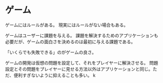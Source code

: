 # ゲーム

ゲームにはルールがある。
現実にはルールがない場合もある。

ゲームはユーザーに課題を与える。
課題を解決するためのアプリケーションも必要だが、ゲームの面白さを決めるのは最初に与える課題である。

「いくらでも失敗できる」のがゲームの良さ。

ゲームの開発は仮想の問題を設定して、それをプレイヤーに解決させる。
問題設定とその問題をプレイヤーに見せる方法以外はアプリケーションと同じ。ただ、便利すぎないように抑えることも多い。
k
